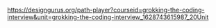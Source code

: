 https://designgurus.org/path-player?courseid=grokking-the-coding-interview&unit=grokking-the-coding-interview_1628743615987_20Unit